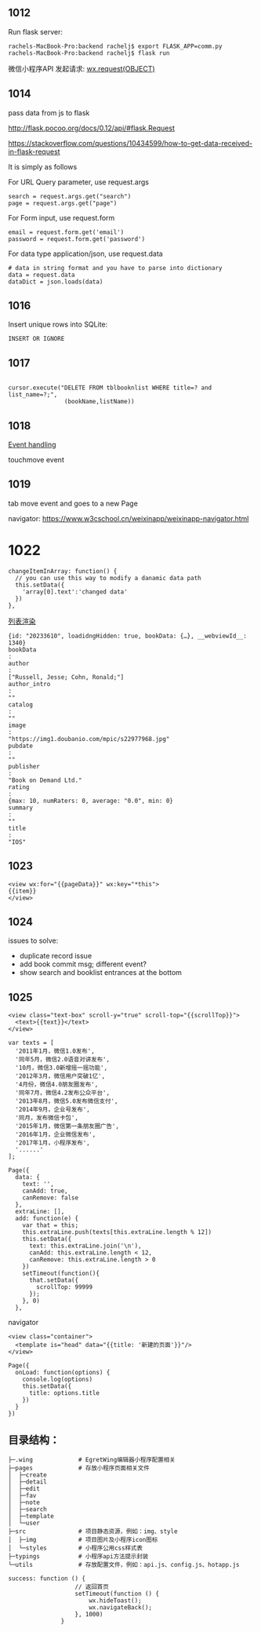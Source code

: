 ## 1012


Run flask server:

```
rachels-MacBook-Pro:backend rachelj$ export FLASK_APP=comm.py
rachels-MacBook-Pro:backend rachelj$ flask run
```

微信小程序API 发起请求: [wx.request(OBJECT)](https://www.w3cschool.cn/weixinapp/weixinapp-network-request.html)

## 1014

pass data from js to flask

http://flask.pocoo.org/docs/0.12/api/#flask.Request

https://stackoverflow.com/questions/10434599/how-to-get-data-received-in-flask-request


It is simply as follows

For URL Query parameter, use request.args

```
search = request.args.get("search")
page = request.args.get("page")
```

For Form input, use request.form

```
email = request.form.get('email')
password = request.form.get('password')
```

For data type application/json, use request.data

```
# data in string format and you have to parse into dictionary
data = request.data
dataDict = json.loads(data)
```

## 1016

Insert unique rows into SQLite:

```
INSERT OR IGNORE
```

## 1017

```

cursor.execute("DELETE FROM tblbooknlist WHERE title=? and list_name=?;",
                (bookName,listName))
```

## 1018

[Event handling](https://mp.weixin.qq.com/debug/wxadoc/dev/framework/view/wxml/event.html)

touchmove event

## 1019

tab move event and goes to a new Page

navigator:
https://www.w3cschool.cn/weixinapp/weixinapp-navigator.html

# 1022

```
changeItemInArray: function() {
  // you can use this way to modify a danamic data path
  this.setData({
    'array[0].text':'changed data'
  })
},
```

[列表渲染](https://mp.weixin.qq.com/debug/wxadoc/dev/framework/view/wxml/list.html)

```
{id: "20233610", loadidngHidden: true, bookData: {…}, __webviewId__: 1340}
bookData
:
author
:
["Russell, Jesse; Cohn, Ronald;"]
author_intro
:
""
catalog
:
""
image
:
"https://img1.doubanio.com/mpic/s22977968.jpg"
pubdate
:
""
publisher
:
"Book on Demand Ltd."
rating
:
{max: 10, numRaters: 0, average: "0.0", min: 0}
summary
:
""
title
:
"IOS"
```

## 1023

```
<view wx:for="{{pageData}}" wx:key="*this">
{{item}}
</view>
```

## 1024

issues to solve:

* duplicate record issue
* add book commit msg; different event?
* show search and booklist entrances at the bottom

## 1025

```
<view class="text-box" scroll-y="true" scroll-top="{{scrollTop}}">
  <text>{{text}}</text>
</view>
```

```
var texts = [
  '2011年1月，微信1.0发布',
  '同年5月，微信2.0语音对讲发布',
  '10月，微信3.0新增摇一摇功能',
  '2012年3月，微信用户突破1亿',
  '4月份，微信4.0朋友圈发布',
  '同年7月，微信4.2发布公众平台',
  '2013年8月，微信5.0发布微信支付',
  '2014年9月，企业号发布',
  '同月，发布微信卡包',
  '2015年1月，微信第一条朋友圈广告',
  '2016年1月，企业微信发布',
  '2017年1月，小程序发布',
  '......'
];

Page({
  data: {
    text: '',
    canAdd: true,
    canRemove: false
  },
  extraLine: [],
  add: function(e) {
    var that = this;
    this.extraLine.push(texts[this.extraLine.length % 12])
    this.setData({
      text: this.extraLine.join('\n'),
      canAdd: this.extraLine.length < 12,
      canRemove: this.extraLine.length > 0
    })
    setTimeout(function(){
      that.setData({
        scrollTop: 99999
      });
    }, 0)
  },
```

navigator

```
<view class="container">
  <template is="head" data="{{title: '新建的页面'}}"/>
</view>

```

```
Page({
  onLoad: function(options) {
    console.log(options)
    this.setData({
      title: options.title
    })
  }
})
```

## 目录结构：
    ├─.wing             # EgretWing编辑器小程序配置相关
    ├─pages             # 存放小程序页面相关文件
    │  ├─create  
    │  ├─detail  
    │  ├─edit  
    │  ├─fav  
    │  ├─note  
    │  ├─search  
    │  ├─template  
    │  └─user  
    ├─src               # 项目静态资源，例如：img、style
    │  ├─img            # 项目图片及小程序icon图标
    │  └─styles         # 小程序公用css样式表
    ├─typings           # 小程序api方法提示封装
    └─utils             # 存放配置文件，例如：api.js、config.js、hotapp.js

```
success: function () {
                   // 返回首页
                   setTimeout(function () {
                       wx.hideToast();
                       wx.navigateBack();
                   }, 1000)
               }
```
